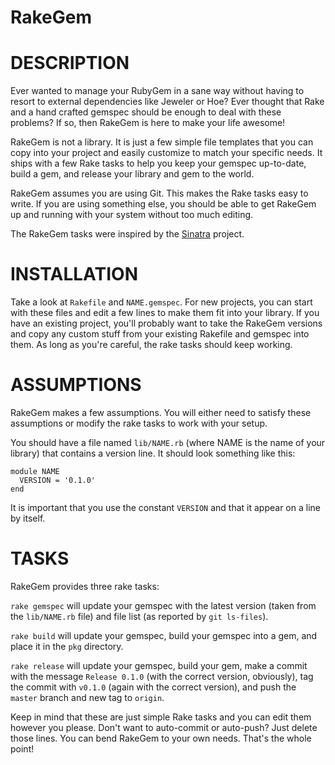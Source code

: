 RakeGem
=======

# DESCRIPTION

Ever wanted to manage your RubyGem in a sane way without having to resort to
external dependencies like Jeweler or Hoe? Ever thought that Rake and a hand
crafted gemspec should be enough to deal with these problems? If so, then
RakeGem is here to make your life awesome!

RakeGem is not a library. It is just a few simple file templates that you can
copy into your project and easily customize to match your specific needs. It
ships with a few Rake tasks to help you keep your gemspec up-to-date, build
a gem, and release your library and gem to the world.

RakeGem assumes you are using Git. This makes the Rake tasks easy to write. If
you are using something else, you should be able to get RakeGem up and running
with your system without too much editing.

The RakeGem tasks were inspired by the
[Sinatra](http://github.com/sinatra/sinatra) project.

# INSTALLATION

Take a look at `Rakefile` and `NAME.gemspec`. For new projects, you can start
with these files and edit a few lines to make them fit into your library. If
you have an existing project, you'll probably want to take the RakeGem
versions and copy any custom stuff from your existing Rakefile and gemspec
into them. As long as you're careful, the rake tasks should keep working.

# ASSUMPTIONS

RakeGem makes a few assumptions. You will either need to satisfy these
assumptions or modify the rake tasks to work with your setup.

You should have a file named `lib/NAME.rb` (where NAME is the name of your
library) that contains a version line. It should look something like this:

    module NAME
      VERSION = '0.1.0'
    end

It is important that you use the constant `VERSION` and that it appear on a
line by itself.

# TASKS

RakeGem provides three rake tasks:

`rake gemspec` will update your gemspec with the latest version (taken from
the `lib/NAME.rb` file) and file list (as reported by `git ls-files`).

`rake build` will update your gemspec, build your gemspec into a gem, and
place it in the `pkg` directory.

`rake release` will update your gemspec, build your gem, make a commit with
the message `Release 0.1.0` (with the correct version, obviously), tag the
commit with `v0.1.0` (again with the correct version), and push the `master`
branch and new tag to `origin`.

Keep in mind that these are just simple Rake tasks and you can edit them
however you please. Don't want to auto-commit or auto-push? Just delete those
lines. You can bend RakeGem to your own needs. That's the whole point!